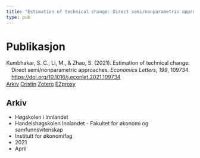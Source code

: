 ```yaml
---
title: "Estimation of technical change: Direct semi/nonparametric approaches"
type: pub
---
```

<h1>Publikasjon</h1>
<article id="csl-bib-container-BE3KBGG4" class="csl-bib-container">
  <div class="csl-bib-body" style="line-height: 1.35; padding-left: 1em; text-indent:-1em;">
  <div class="csl-entry">Kumbhakar, S. C., Li, M., &amp; Zhao, S. (2021). Estimation of technical change: Direct semi/nonparametric approaches. <i>Economics Letters</i>, <i>199</i>, 109734. <a href="https://doi.org/10.1016/j.econlet.2021.109734">https://doi.org/10.1016/j.econlet.2021.109734</a></div>
</div>
  <div class="csl-bib-buttons">
    <a href="#taxonomy-article-BE3KBGG4" class="csl-bib-button">Arkiv</a>
    <a href="https://app.cristin.no/results/show.jsf?id=1902744" alt="Cristin URL" class="csl-bib-button">Cristin</a>
    <a href="http://zotero.org/groups/5022929/items/BE3KBGG4" alt="Zotero URL" class="csl-bib-button">Zotero</a>
    <a href="http://ezproxy.inn.no/login?url=https://doi.org/10.1016/j.econlet.2021.109734" class="csl-bib-button">EZproxy</a>
  </div>
  <div id="csl-bib-meta-container-BE3KBGG4"></div>
</article>
<div id="csl-bib-meta-BE3KBGG4" class="csl-bib-meta">
  <article id="taxonomy-article-BE3KBGG4" class="taxonomy-article">
    <h1>Arkiv</h1>
    <ul>
      <li>Høgskolen i Innlandet</li>
      <li>Handelshøgskolen Innlandet - Fakultet for økonomi og samfunnsvitenskap</li>
      <li>Institutt for økonomifag</li>
      <li>2021</li>
      <li>April</li>
    </ul>
  </article>
</div>

